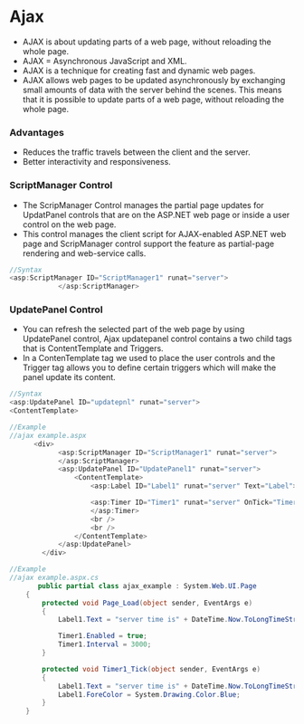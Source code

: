 # Ajax
- AJAX is about updating parts of a web page, without reloading the whole page.
- AJAX = Asynchronous JavaScript and XML.
- AJAX is a technique for creating fast and dynamic web pages.
- AJAX allows web pages to be updated asynchronously by exchanging small amounts of data with the server behind the scenes. This means that it is possible to update parts of a web page, without reloading the whole page.

### Advantages 
- Reduces the traffic travels between the client and the server. 
- Better interactivity and responsiveness.

### ScriptManager Control
- The ScripManager Control manages the partial page updates for UpdatPanel controls that are on the ASP.NET web page or inside a user control on the web page.
- This control manages the client script for AJAX-enabled ASP.NET web page and ScripManager control support the feature as partial-page rendering and web-service calls.

```c#
//Syntax 
<asp:ScriptManager ID="ScriptManager1" runat="server">
            </asp:ScriptManager>
```

### UpdatePanel Control
- You can refresh the selected part of the web page by using UpdatePanel control, Ajax updatepanel control contains a two child tags that is ContentTemplate and Triggers.
- In a ContenTemplate tag we used to place the user controls and the Trigger tag allows you to define certain triggers which will make the panel update its content.

```c#
//Syntax 
<asp:UpdatePanel ID="updatepnl" runat="server">  
<ContentTemplate>  
```

```c#
//Example
//ajax example.aspx
      <div>
            <asp:ScriptManager ID="ScriptManager1" runat="server">
            </asp:ScriptManager>
            <asp:UpdatePanel ID="UpdatePanel1" runat="server">
                <ContentTemplate>
                    <asp:Label ID="Label1" runat="server" Text="Label"></asp:Label>

                    <asp:Timer ID="Timer1" runat="server" OnTick="Timer1_Tick">
                    </asp:Timer>
                    <br />
                    <br />
                </ContentTemplate>
            </asp:UpdatePanel>
        </div>
```

```c#
//Example
//ajax example.aspx.cs
       public partial class ajax_example : System.Web.UI.Page
    {
        protected void Page_Load(object sender, EventArgs e)
        {
            Label1.Text = "server time is" + DateTime.Now.ToLongTimeString();

            Timer1.Enabled = true;
            Timer1.Interval = 3000;
        }

        protected void Timer1_Tick(object sender, EventArgs e)
        {
            Label1.Text = "server time is" + DateTime.Now.ToLongTimeString();
            Label1.ForeColor = System.Drawing.Color.Blue;
        }
    }
```
